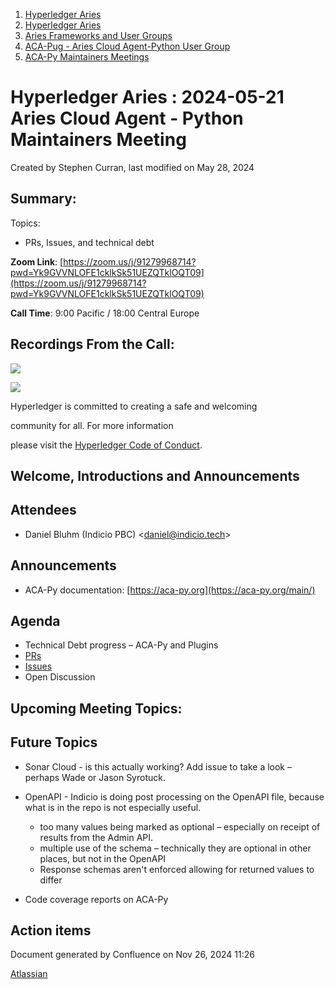 1. [Hyperledger Aries](index.html)
2. [Hyperledger Aries](Hyperledger-Aries_18481154.html)
3. [Aries Frameworks and User Groups](Aries-Frameworks-and-User-Groups_18481290.html)
4. [ACA-Pug - Aries Cloud Agent-Python User Group](ACA-Pug---Aries-Cloud-Agent-Python-User-Group_18484248.html)
5. [ACA-Py Maintainers Meetings](ACA-Py-Maintainers-Meetings_18506202.html)

# Hyperledger Aries : 2024-05-21 Aries Cloud Agent - Python Maintainers Meeting

Created by Stephen Curran, last modified on May 28, 2024

## Summary:

Topics:

- PRs, Issues, and technical debt

**Zoom Link**: [https://zoom.us/j/91279968714?pwd=Yk9GVVNLOFE1cklkSk51UEZQTklOQT09](https://zoom.us/j/91279968714?pwd=Yk9GVVNLOFE1cklkSk51UEZQTklOQT09)

**Call Time**: 9:00 Pacific / 18:00 Central Europe

## Recordings From the Call:

![](https://wiki.hyperledger.org/download/attachments/29034696/Antitrustnotice.png?version=1&modificationDate=1581695654000&api=v2)

![](https://wiki.hyperledger.org/download/attachments/2392771/welcome.png?version=2&modificationDate=1572450107000&api=v2)

Hyperledger is committed to creating a safe and welcoming

community for all. For more information

please visit the [Hyperledger Code of Conduct](https://lf-hyperledger.atlassian.net/wiki/display/HYP/Hyperledger+Code+of+Conduct).

## Welcome, Introductions and Announcements

## Attendees

- Daniel Bluhm (Indicio PBC) &lt;daniel@indicio.tech&gt;

## Announcements

- ACA-Py documentation: [https://aca-py.org](https://aca-py.org/main/)

## Agenda

- Technical Debt progress – ACA-Py and Plugins
- [PRs](https://github.com/hyperledger/aries-cloudagent-python/pulls)
- [Issues](https://github.com/hyperledger/aries-cloudagent-python/issues)
- Open Discussion

## Upcoming Meeting Topics:

## Future Topics

- Sonar Cloud - is this actually working? Add issue to take a look – perhaps Wade or Jason Syrotuck.
- OpenAPI - Indicio is doing post processing on the OpenAPI file, because what is in the repo is not especially useful.
  
  - too many values being marked as optional – especially on receipt of results from the Admin API.
  - multiple use of the schema – technically they are optional in other places, but not in the OpenAPI
  - Response schemas aren't enforced allowing for returned values to differ
- Code coverage reports on ACA-Py

## Action items

Document generated by Confluence on Nov 26, 2024 11:26

[Atlassian](http://www.atlassian.com/)
